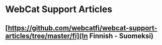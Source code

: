 # WebCat Support Articles

## [https://github.com/webcatfi/webcat-support-articles/tree/master/fi](In Finnish - Suomeksi)
